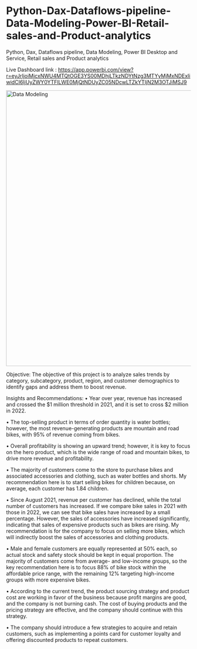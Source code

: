 # Python-Dax-Dataflows-pipeline-Data-Modeling-Power-BI-Retail-sales-and-Product-analytics
Python, Dax, Dataflows pipeline, Data Modeling, Power BI Desktop and Service, Retail sales and Product analytics

Live Dashboard link : https://app.powerbi.com/view?r=eyJrIjoiMjcxNWU4MTQtOGE3YS00MDhjLTkzNDYtNzg3MTYyMjMxNDExIiwidCI6IjUyZWY0YTFlLWE0MjQtNDUyZC05NDcwLTZkYTljN2M3OTJiMSJ9

<img width="752" alt="Data Modeling " src="https://github.com/user-attachments/assets/c14d607d-2d26-4f88-90c5-4905976a197c">

Objective: 
The objective of this project is to analyze sales trends by category, subcategory, product, region, and customer demographics to identify gaps and address them to boost revenue. 

Insights and Recommendations:
•	Year over year, revenue has increased and crossed the $1 million threshold in 2021, and it is set to cross $2 million in 2022.

•	The top-selling product in terms of order quantity is water bottles; however, the most revenue-generating products are mountain and road bikes, with 95% of revenue coming from bikes.

•	Overall profitability is showing an upward trend; however, it is key to focus on the hero product, which is the wide range of road and mountain bikes, to drive more revenue and profitability.

•	The majority of customers come to the store to purchase bikes and associated accessories and clothing, such as water bottles and shorts. My recommendation here is to start selling bikes for children because, on average, each customer has 1.84 children.

•	Since August 2021, revenue per customer has declined, while the total number of customers has increased. If we compare bike sales in 2021 with those in 2022, we can see that bike sales have increased by a small percentage. However, the sales of accessories have increased significantly, indicating that sales of expensive products such as bikes are rising. My recommendation is for the company to focus on selling more bikes, which will indirectly boost the sales of accessories and clothing products.

•	Male and female customers are equally represented at 50% each, so actual stock and safety stock should be kept in equal proportion. The majority of customers come from average- and low-income groups, so the key recommendation here is to focus 88% of bike stock within the affordable price range, with the remaining 12% targeting high-income groups with more expensive bikes.

•	According to the current trend, the product sourcing strategy and product cost are working in favor of the business because profit margins are good, and the company is not burning cash. The cost of buying products and the pricing strategy are effective, and the company should continue with this strategy.

•	The company should introduce a few strategies to acquire and retain customers, such as implementing a points card for customer loyalty and offering discounted products to repeat customers. 
